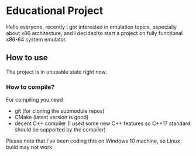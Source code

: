 # Educational Project

Hello everyone, recently I got interested in emulation topics, especially about x86 architecture, and I decided to start a project on fully functional x86-64 system emulator.

## How to use
The project is in unusable state right now.

### How to compile?
For compiling you need
- git (for cloning the submodule repos)
- CMake (latest version is good)
- decent C++ compiler (I used some new C++ features so C++17 standard should be supported
by the compiler)

Please note that I've been coding this on Windows 10 machine, so Linux build may not work.
